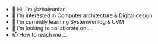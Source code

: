 - 👋 Hi, I’m @zhaiyunfan
- 👀 I’m interested in Computer architecture & Digital design
- 🌱 I’m currently learning SystemVerilog & UVM
- 💞️ I’m looking to collaborate on ...
- 📫 How to reach me ...

<!---
zhaiyunfan/zhaiyunfan is a ✨ special ✨ repository because its `README.md` (this file) appears on your GitHub profile.
You can click the Preview link to take a look at your changes.
--->

